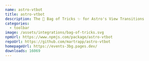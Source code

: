 ```yaml
---
name: astro-vtbot
title: astro-vtbot
description: The 👜 Bag of Tricks ✨ for Astro's View Transitions
categories:
  - toolbar
image: /assets/integrations/bag-of-tricks.svg
npmUrl: https://www.npmjs.com/package/astro-vtbot
repoUrl: https://github.com/martrapp/astro-vtbot
homepageUrl: https://events-3bg.pages.dev/
downloads: 16069
---
```

